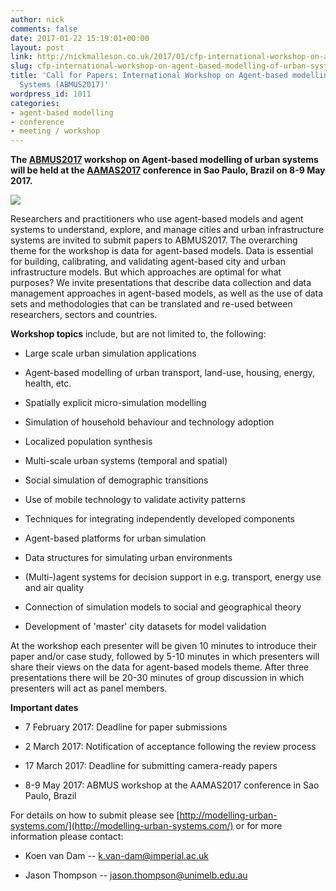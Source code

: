 ```yaml
---
author: nick
comments: false
date: 2017-01-22 15:19:01+00:00
layout: post
link: http://nickmalleson.co.uk/2017/01/cfp-international-workshop-on-agent-based-modelling-of-urban-systems-abmus2017/
slug: cfp-international-workshop-on-agent-based-modelling-of-urban-systems-abmus2017
title: 'Call for Papers: International Workshop on Agent-based modelling of Urban
  Systems (ABMUS2017)'
wordpress_id: 1011
categories:
- agent-based modelling
- conference
- meeting / workshop
---
```


**The [ABMUS2017](http://modelling-urban-systems.com/) workshop on Agent-based modelling of urban systems will be held at the [AAMAS2017](http://aamas2017.org/) conference in Sao Paulo, Brazil on 8-9 May 2017.**

[![](https://4.bp.blogspot.com/-I5mTNZOefec/WG_sghAfpVI/AAAAAAAAKBc/ppJmKduVYBA5MJVZmmnMLKN5ceCSzNciACLcB/s1600/top-01.jpeg)](http://aamas2017.org/)

Researchers and practitioners who use agent-based models and agent systems to understand, explore, and manage cities and urban infrastructure systems are invited to submit papers to ABMUS2017. The overarching theme for the workshop is data for agent-based models. Data is essential for building, calibrating, and validating agent-based city and urban infrastructure models. But which approaches are optimal for what purposes? We invite presentations that describe data collection and data management approaches in agent-based models, as well as the use of data sets and methodologies that can be translated and re-used between researchers, sectors and countries.

**Workshop topics** include, but are not limited to, the following:



 	
  * Large scale urban simulation applications

 	
  * Agent-based modelling of urban transport, land-use, housing, energy, health, etc.

 	
  * Spatially explicit micro-simulation modelling

 	
  * Simulation of household behaviour and technology adoption

 	
  * Localized population synthesis

 	
  * Multi-scale urban systems (temporal and spatial)

 	
  * Social simulation of demographic transitions

 	
  * Use of mobile technology to validate activity patterns

 	
  * Techniques for integrating independently developed components

 	
  * Agent-based platforms for urban simulation

 	
  * Data structures for simulating urban environments

 	
  * (Multi-)agent systems for decision support in e.g. transport, energy use and air quality

 	
  * Connection of simulation models to social and geographical theory

 	
  * Development of 'master' city datasets for model validation


At the workshop each presenter will be given 10 minutes to introduce their paper and/or case study, followed by 5-10 minutes in which presenters will share their views on the data for agent-based models theme. After three presentations there will be 20-30 minutes of group discussion in which presenters will act as panel members.

**Important dates**



 	
  * 7 February 2017: Deadline for paper submissions

 	
  * 2 March 2017: Notification of acceptance following the review process

 	
  * 17 March 2017: Deadline for submitting camera-ready papers

 	
  * 8-9 May 2017: ABMUS workshop at the AAMAS2017 conference in Sao Paulo, Brazil


For details on how to submit please see [http://modelling-urban-systems.com/](http://modelling-urban-systems.com/) or for more information please contact:



 	
  * Koen van Dam -- k.van-dam@imperial.ac.uk

 	
  * Jason Thompson -- jason.thompson@unimelb.edu.au


